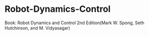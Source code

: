 # Robot-Dynamics-Control

Book: Robot Dynamics and Control 2nd Edition(Mark W. Spong, Seth Hutchinson, and M. Vidyasagar)

